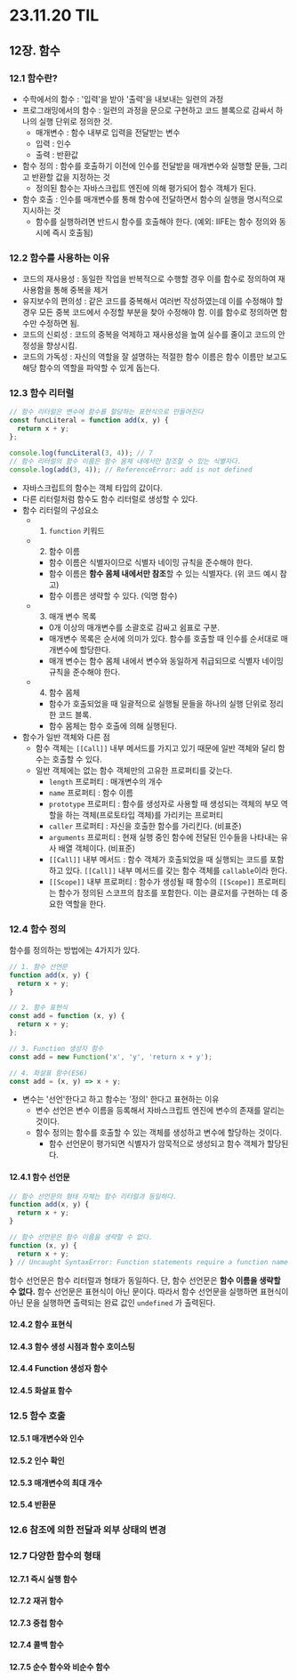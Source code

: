 # 23.11.20 TIL

## 12장. 함수

### 12.1 함수란?

- 수학에서의 함수 : '입력'을 받아 '출력'을 내보내는 일련의 과정
- 프로그래밍에서의 함수 : 일련의 과정을 문으로 구현하고 코드 블록으로 감싸서 하나의 실행 단위로 정의한 것.
  - 매개변수 : 함수 내부로 입력을 전달받는 변수
  - 입력 : 인수
  - 출력 : 반환값
- 함수 정의 : 함수를 호출하기 이전에 인수를 전달받을 매개변수와 실행할 문들, 그리고 반환할 값을 지정하는 것
  - 정의된 함수는 자바스크립트 엔진에 의해 평가되어 함수 객체가 된다.
- 함수 호출 : 인수를 매개변수를 통해 함수에 전달하면서 함수의 실행을 명시적으로 지시하는 것
  - 함수를 실행하려면 반드시 함수를 호출해야 한다. (예외: IIFE는 함수 정의와 동시에 즉시 호출됨)

### 12.2 함수를 사용하는 이유

- 코드의 재사용성 : 동일한 작업을 반복적으로 수행할 경우 이를 함수로 정의하여 재사용함을 통해 중복을 제거
- 유지보수의 편의성 : 같은 코드를 중복해서 여러번 작성하였는데 이를 수정해야 할 경우 모든 중복 코드에서 수정할 부분을 찾아 수정해야 함. 이를 함수로 정의하면 함수만 수정하면 됨.
- 코드의 신뢰성 : 코드의 중복을 억제하고 재사용성을 높여 실수를 줄이고 코드의 안정성을 향상시킴.
- 코드의 가독성 : 자신의 역할을 잘 설명하는 적절한 함수 이름은 함수 이름만 보고도 해당 함수의 역할을 파악할 수 있게 돕는다.

### 12.3 함수 리터럴

```js
// 함수 리터럴은 변수에 함수를 할당하는 표현식으로 만들어진다
const funcLiteral = function add(x, y) {
  return x + y;
};

console.log(funcLiteral(3, 4)); // 7
// 함수 리터럴의 함수 이름은 함수 몸체 내에서만 참조할 수 있는 식별자다.
console.log(add(3, 4)); // ReferenceError: add is not defined
```

- 자바스크립트의 함수는 객체 타입의 값이다.
- 다른 리터럴처럼 함수도 함수 리터럴로 생성할 수 있다.
- 함수 리터럴의 구성요소
  - 1. `function` 키워드
  - 2. 함수 이름
    - 함수 이름은 식별자이므로 식별자 네이밍 규칙을 준수해야 한다.
    - 함수 이름은 **함수 몸체 내에서만 참조**할 수 있는 식별자다. (위 코드 예시 참고)
    - 함수 이름은 생략할 수 있다. (익명 함수)
  - 3. 매개 변수 목록
    - 0개 이상의 매개변수를 소괄호로 감싸고 쉼표로 구분.
    - 매개변수 목록은 순서에 의미가 있다. 함수를 호출할 때 인수를 순서대로 매개변수에 할당한다.
    - 매개 변수는 함수 몸체 내에서 변수와 동일하게 취급되므로 식별자 네이밍 규칙을 준수해야 한다.
  - 4. 함수 몸체
    - 함수가 호출되었을 때 일괄적으로 실행될 문들을 하나의 실행 단위로 정리한 코드 블록.
    - 함수 몸체는 함수 호출에 의해 실행된다.
- 함수가 일반 객체와 다른 점
  - 함수 객체는 `[[Call]]` 내부 메서드를 가지고 있기 때문에 일반 객체와 달리 함수는 호출할 수 있다.
  - 일반 객체에는 없는 함수 객체만의 고유한 프로퍼티를 갖는다.
    - `length` 프로퍼티 : 매개변수의 개수
    - `name` 프로퍼티 : 함수 이름
    - `prototype` 프로퍼티 : 함수를 생성자로 사용할 때 생성되는 객체의 부모 역할을 하는 객체(프로토타입 객체)를 가리키는 프로퍼티
    - `caller` 프로퍼티 : 자신을 호출한 함수를 가리킨다. (비표준)
    - `arguments` 프로퍼티 : 현재 실행 중인 함수에 전달된 인수들을 나타내는 유사 배열 객체이다. (비표준)
    - `[[Call]]` 내부 메서드 : 함수 객체가 호출되었을 때 실행되는 코드를 포함하고 있다. `[[Call]]` 내부 메서드를 갖는 함수 객체를 `callable`이라 한다.
    - `[[Scope]]` 내부 프로퍼티 : 함수가 생성될 때 함수의 `[[Scope]]` 프로퍼티는 함수가 정의된 스코프의 참조를 포함한다. 이는 클로저를 구현하는 데 중요한 역할을 한다.

### 12.4 함수 정의

함수를 정의하는 방법에는 4가지가 있다.

```js
// 1. 함수 선언문
function add(x, y) {
  return x + y;
}

// 2. 함수 표현식
const add = function (x, y) {
  return x + y;
};

// 3. Function 생성자 함수
const add = new Function('x', 'y', 'return x + y');

// 4. 화살표 함수(ES6)
const add = (x, y) => x + y;
```

- 변수는 '선언'한다고 하고 함수는 '정의' 한다고 표현하는 이유
  - 변수 선언은 변수 이름을 등록해서 자바스크립트 엔진에 변수의 존재를 알리는 것이다.
  - 함수 정의는 함수를 호출할 수 있는 객체를 생성하고 변수에 할당하는 것이다.
    - 함수 선언문이 평가되면 식별자가 암묵적으로 생성되고 함수 객체가 할당된다.

#### 12.4.1 함수 선언문

```js
// 함수 선언문의 형태 자체는 함수 리터럴과 동일하다.
function add(x, y) {
  return x + y;
}

// 함수 선언문은 함수 이름을 생략할 수 없다.
function (x, y) {
  return x + y;
} // Uncaught SyntaxError: Function statements require a function name
```

함수 선언문은 함수 리터럴과 형태가 동일하다. 단, 함수 선언문은 **함수 이름을 생략할 수 없다.**
함수 선언문은 표현식이 아닌 문이다. 따라서 함수 선언문을 실행하면 표현식이 아닌 문을 실행하면 출력되는 완료 값인 `undefined` 가 출력된다.

#### 12.4.2 함수 표현식

#### 12.4.3 함수 생성 시점과 함수 호이스팅

#### 12.4.4 Function 생성자 함수

#### 12.4.5 화살표 함수

### 12.5 함수 호출

#### 12.5.1 매개변수와 인수

#### 12.5.2 인수 확인

#### 12.5.3 매개변수의 최대 개수

#### 12.5.4 반환문

### 12.6 참조에 의한 전달과 외부 상태의 변경

### 12.7 다양한 함수의 형태

#### 12.7.1 즉시 실행 함수

#### 12.7.2 재귀 함수

#### 12.7.3 중첩 함수

#### 12.7.4 콜백 함수

#### 12.7.5 순수 함수와 비순수 함수
